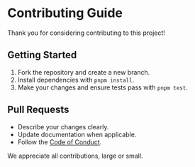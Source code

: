 
# Contributing Guide

Thank you for considering contributing to this project!

## Getting Started

1. Fork the repository and create a new branch.
2. Install dependencies with `pnpm install`.
3. Make your changes and ensure tests pass with `pnpm test`.

## Pull Requests

- Describe your changes clearly.
- Update documentation when applicable.
- Follow the [Code of Conduct](CODE_OF_CONDUCT.md).

We appreciate all contributions, large or small.
